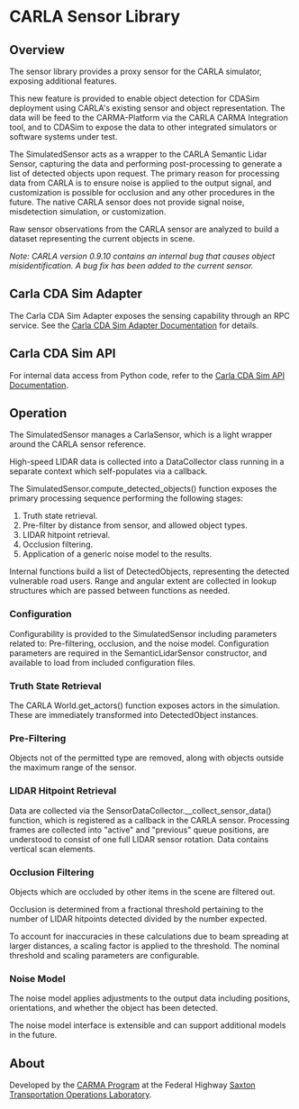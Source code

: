 # CARLA Sensor Library

## Overview

The sensor library provides a proxy sensor for the CARLA simulator, exposing additional features.

This new feature is provided to enable object detection for CDASim deployment using CARLA's existing sensor and object
representation. The data will be feed to the CARMA-Platform via the CARLA CARMA Integration tool, and to CDASim to
expose the data to other integrated simulators or software systems under test.

The SimulatedSensor acts as a wrapper to the CARLA Semantic Lidar Sensor, capturing the data and performing
post-processing to generate a list of detected objects upon request. The primary reason for processing data from CARLA
is to ensure noise is applied to the output signal, and customization is possible for occlusion and any other procedures
in the future. The native CARLA sensor does not provide signal noise, misdetection simulation, or customization.

Raw sensor observations from the CARLA sensor are analyzed to build a dataset representing the current objects in scene.

_Note: CARLA version 0.9.10 contains an internal bug that causes object misidentification. A bug fix has been added to the current sensor._

## Carla CDA Sim Adapter

The Carla CDA Sim Adapter exposes the sensing capability through an RPC service. See
the [Carla CDA Sim Adapter Documentation](doc/CarlaCDASimAdapter.md) for details.

## Carla CDA Sim API

For internal data access from Python code, refer to
the [Carla CDA Sim API Documentation](doc/CarlaCDASimAPI.md).

## Operation

The SimulatedSensor manages a CarlaSensor, which is a light wrapper around the CARLA sensor reference.

High-speed LIDAR data is collected into a DataCollector class running in a separate context which self-populates via a
callback.

The SimulatedSensor.compute_detected_objects() function exposes the primary processing sequence performing the
following stages:

1. Truth state retrieval.
2. Pre-filter by distance from sensor, and allowed object types.
3. LIDAR hitpoint retrieval.
4. Occlusion filtering.
5. Application of a generic noise model to the results.

Internal functions build a list of DetectedObjects, representing the detected vulnerable road users. Range and angular
extent are collected in lookup structures which are passed between functions as needed.

### Configuration

Configurability is provided to the SimulatedSensor including parameters related to: Pre-filtering, occlusion, and the
noise model. Configuration parameters are required in the SemanticLidarSensor constructor, and available to load from
included configuration files.

### Truth State Retrieval

The CARLA World.get_actors() function exposes actors in the simulation. These are immediately transformed into
DetectedObject instances.

### Pre-Filtering

Objects not of the permitted type are removed, along with objects outside the maximum range of the sensor.

### LIDAR Hitpoint Retrieval

Data are collected via the SensorDataCollector.__collect_sensor_data() function, which is registered as a callback in
the CARLA sensor. Processing frames are collected into "active" and "previous" queue positions, are understood to
consist of one full LIDAR sensor rotation. Data contains vertical scan elements.

### Occlusion Filtering

Objects which are occluded by other items in the scene are filtered out.

Occlusion is determined from a fractional threshold pertaining to the number of LIDAR hitpoints detected divided by the
number expected.

To account for inaccuracies in these calculations due to beam spreading at larger distances, a scaling factor is applied
to the threshold. The nominal threshold and scaling parameters are configurable.

### Noise Model

The noise model applies adjustments to the output data including positions, orientations, and whether the object has
been detected.

The noise model interface is extensible and can support additional models in the future.

## About

Developed by the [CARMA Program](https://highways.dot.gov/research/operations/CARMA) at the Federal
Highway [Saxton Transportation Operations Laboratory](https://highways.dot.gov/research/laboratories/saxton-transportation-operations-laboratory/saxton-transportation-operations-laboratory-overview).
